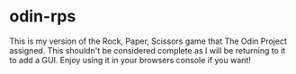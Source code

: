 # odin-rps

This is my version of the Rock, Paper, Scissors game that The Odin Project assigned. This shouldn't be considered complete as I will be returning to it to add a GUI. Enjoy using it in your browsers console if you want!
